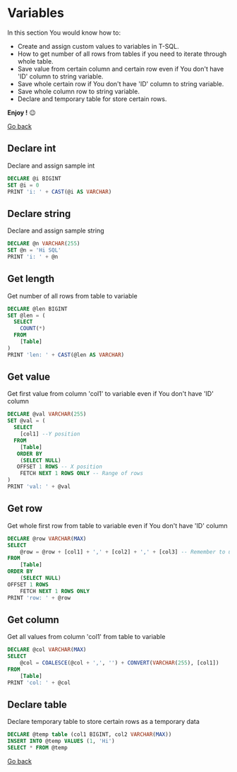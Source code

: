 # Variables

In this section You would know how to: 
* Create and assign custom values to variables in T-SQL.
* How to get number of all rows from tables if you need to iterate through whole table.
* Save value from certain column and certain row even if You don't have 'ID' column to string variable.
* Save whole certain row if You don't have 'ID' column to string variable.
* Save whole column row to string variable.
* Declare and temporary table for store certain rows.

**Enjoy !** :wink:

[Go back](https://github.com/mikolajs123/SQL_Pack/tree/master)

## Declare int
Declare and assign sample int
```sql
DECLARE @i BIGINT
SET @i = 0
PRINT 'i: ' + CAST(@i AS VARCHAR)
```

## Declare string
Declare and assign sample string
```sql
DECLARE @n VARCHAR(255)
SET @n = 'Hi SQL'
PRINT 'i: ' + @n
```

## Get length
Get number of all rows from table to variable
```sql
DECLARE @len BIGINT
SET @len = (
  SELECT
    COUNT(*)
  FROM
    [Table]
)
PRINT 'len: ' + CAST(@len AS VARCHAR)
```

## Get value
Get first value from column 'col1' to variable even if You don't have 'ID' column
```sql
DECLARE @val VARCHAR(255)
SET @val = (
  SELECT
    [col1] --Y position
  FROM
    [Table]
   ORDER BY
    (SELECT NULL)
   OFFSET 1 ROWS -- X position
    FETCH NEXT 1 ROWS ONLY -- Range of rows
)
PRINT 'val: ' + @val
```

## Get row
Get whole first row from table to variable even if You don't have 'ID' column
```sql
DECLARE @row VARCHAR(MAX)
SELECT 
    @row = @row + [col1] + ',' + [col2] + ',' + [col3] -- Remember to use CAST(col3 AS VARCHAR) or CAST(ISNULL(col3, 0) AS VARCHAR) 
FROM
    [Table]
ORDER BY
    (SELECT NULL)
OFFSET 1 ROWS
    FETCH NEXT 1 ROWS ONLY
PRINT 'row: ' + @row
```

## Get column
Get all values from column 'col1' from table to variable
```sql
DECLARE @col VARCHAR(MAX)
SELECT 
    @col = COALESCE(@col + ',', '') + CONVERT(VARCHAR(255), [col1])
FROM
    [Table]
PRINT 'col: ' + @col
```

## Declare table
Declare temporary table to store certain rows as a temporary data
```sql
DECLARE @temp table (col1 BIGINT, col2 VARCHAR(MAX))
INSERT INTO @temp VALUES (1, 'Hi')
SELECT * FROM @temp
```

[Go back](https://github.com/mikolajs123/SQL_Pack/tree/master/T-SQL)
